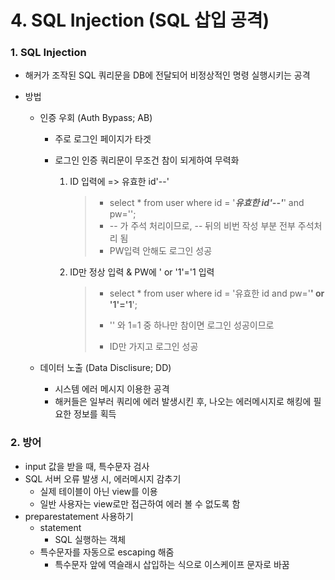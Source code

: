 # 4. SQL Injection (SQL 삽입 공격)



### 1. SQL Injection

* 해커가 조작된 SQL 쿼리문을 DB에 전달되어 비정상적인 명령 실행시키는 공격

* 방법

  * 인증 우회 (Auth Bypass; AB)

    * 주로 로그인 페이지가 타겟

    * 로그인 인증 쿼리문이 무조건 참이 되게하여 무력화

      1. ID 입력에 => 유효한 id'--'

         >* select * from user where id = '***유효한 id'--'***' and pw='';
         >* -- 가 주석 처리이므로, -- 뒤의 비번 작성 부분 전부 주석처리 됨
         >* PW입력 안해도 로그인 성공

      2. ID만 정상 입력 & PW에 ' or '1'='1 입력

         >* select * from user where id = '유효한 id and pw='**' or '1'='1**';
         >
         >* '' 와 1=1 중 하나만 참이면 로그인 성공이므로
         >* ID만 가지고 로그인 성공

  * 데이터 노출 (Data Disclisure; DD)

    * 시스템 에러 메시지 이용한 공격
    * 해커들은 일부러 쿼리에 에러 발생시킨 후, 나오는 에러메시지로 해킹에 필요한 정보를 획득



### 2. 방어

* input 값을 받을 때, 특수문자 검사
* SQL 서버 오류 발생 시, 에러메시지 감추기
  * 실제 테이블이 아닌 view를 이용
  * 일반 사용자는 view로만 접근하여 에러 볼 수 없도록 함
* preparestatement 사용하기
  * statement
    * SQL 실행하는 객체
  * 특수문자를 자동으로 escaping 해줌
    * 특수문자 앞에 역슬래시 삽입하는 식으로 이스케이프 문자로 바꿈
